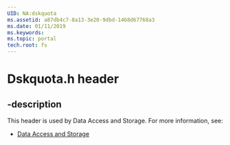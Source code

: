 ```yaml
---
UID: NA:dskquota
ms.assetid: a87db4c7-8a13-3e20-9dbd-1468d67768a3
ms.date: 01/11/2019
ms.keywords: 
ms.topic: portal
tech.root: fs
---
```


# Dskquota.h header


## -description


This header is used by Data Access and Storage. For more information, see:

- [Data Access and Storage](../_fs/index.md)

